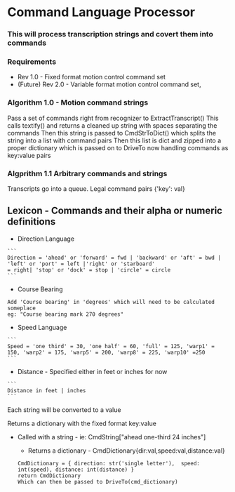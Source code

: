 # Command Language Processor

### This will process transcription strings and covert them into commands

### Requirements

* Rev 1.0 - Fixed format motion control command set
* (Future) Rev 2.0 - Variable format motion control command set, 

### Algorithm 1.0 - Motion command strings

Pass a set of commands right from recognizer to ExtractTranscript()
This calls textify() and returns a cleaned up string with spaces separating the commands
Then this string is passed to CmdStrToDict() which splits the string into a list with command pairs
Then this list is dict and zipped into a proper dictionary which is passed on to DriveTo now handling commands as key:value pairs

### Algprithm 1.1  Arbitrary commands and strings

Transcripts go into a queue. Legal command pairs {'key': val} 

## Lexicon - Commands and their alpha or numeric definitions

   * Direction Language

    ```
    Direction = 'ahead' or 'forward' = fwd | 'backward' or 'aft' = bwd | 'left' or 'port' = left |'right' or 'starboard' 
    = right| 'stop' or 'dock' = stop | 'circle' = circle
    ```

   * Course Bearing
   
   ```
   Add 'Course bearing' in 'degrees' which will need to be calculated someplace
   eg: "Course bearing mark 270 degrees"
   ```

   * Speed Language

    ```
    Speed = 'one third' = 30, 'one half' = 60, 'full' = 125, 'warp1' = 150, 'warp2' = 175, 'warp5' = 200, 'warp8' = 225, 'warp10' =250
    ```

   * Distance - Specified either in feet or inches for now
    
    ```
    Distance in feet | inches 
    ```

Each string will be converted to a value 

Returns a dictionary with the fixed format key:value

* Called with a string - ie: CmdString["ahead one-third 24 inches"] 
  * Returns a dictionary - CmdDictionary{dir:val,speed:val,distance:val}

   ```
   CmdDictionary = { direction: str('single letter'),  speed: int(speed), distance: int(distance) }
   return CmdDictionary
   Which can then be passed to DriveTo(cmd_dictionary)
   ```



